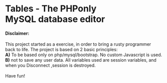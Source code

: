 <h1 class="mt-5"> Tables - The PHPonly <br>MySQL database editor </h1>
				<h4 class="mt-5">Disclaimer:</h3>
				<p class="text-sm-left">This project started as a exercise, in order to bring a rusty programmer back to life. The project is based on 2 basic principles: <br> <b>A)</b> To be based only on php/mysql/bootstrap. No custom Javascript is used. <br> <b>B)</b> not to save any user data. All variables used are session variables, and when you Disconnect ,session is destroyed. <br><br>
				Have fun! </p>